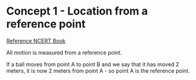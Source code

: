 # Concept 1 - Location from a reference point
[Reference NCERT Book]([https://ncert.nic.in/textbook.php?iesc1=8-15](https://ncert.nic.in/textbook.php?iesc1=8-15))

All motion is measured from a reference point.

If a ball moves from point A to point B and we say that it has moved 2 meters, it is now 2 meters from point A - so point A is the reference point.
<!--stackedit_data:
eyJoaXN0b3J5IjpbODIwMzc3NDg1LC0yOTU3ODA4OV19
-->